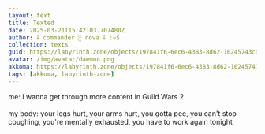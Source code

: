```yaml
---
layout: text
title: Texted
date: 2025-03-21T15:42:03.707480Z
author: ⸸ commander ░ nova ⸸ :~$
collection: texts
guid: https://labyrinth.zone/objects/197841f6-6ec6-4383-8d62-10245743cdf2
avatar: /img/avatar/daemon.png
akkoma: https://labyrinth.zone/objects/197841f6-6ec6-4383-8d62-10245743cdf2
tags: [akkoma, labyrinth-zone]
---
```


<p>me: I wanna get through more content in Guild Wars 2<br><br>my body: your legs hurt, your arms hurt, you gotta pee, you can't stop coughing, you're mentally exhausted, you have to work again tonight</p>